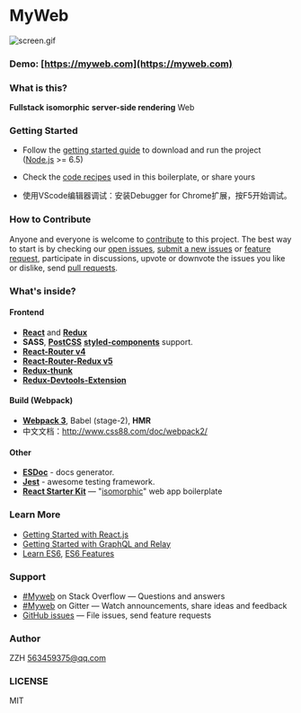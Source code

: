 # MyWeb

![screen.gif](https://github.com/screen.gif)

### Demo: [https://myweb.com](https://myweb.com)

### What is this?

**Fullstack** **isomorphic** **server-side rendering** Web

### Getting Started

  * Follow the [getting started guide](./docs/getting-started.md) to download and run the project
    ([Node.js](https://nodejs.org/) >= 6.5)
  * Check the [code recipes](./docs/recipes) used in this boilerplate, or share yours

  * 使用VScode编辑器调试：安装Debugger for Chrome扩展，按F5开始调试。

### How to Contribute

Anyone and everyone is welcome to [contribute](CONTRIBUTING.md) to this project. The best way to start is by checking our [open issues](https://github.com/t/issues),
[submit a new issues](https://github.com/t/issues/new?labels=bug) or
[feature request](https://github.com/t/issues/new?labels=enhancement),
participate in discussions, upvote or downvote the issues you like or dislike, send [pull
requests](CONTRIBUTING.md#pull-requests).

### What's inside?

#### Frontend

- **[React](https://facebook.github.io/react/)** and **[Redux](http://redux.js.org/)**
- **SASS**, **[PostCSS](https://github.com/postcss/postcss)** **[styled-components](https://github.com/styled-components/styled-components)** support.
- **[React-Router v4](https://github.com/ReactTraining/react-router)**
- **[React-Router-Redux v5](https://github.com/reactjs/react-router-redux)**
- **[Redux-thunk](https://github.com/gaearon/redux-thunk)**
- **[Redux-Devtools-Extension](https://github.com/zalmoxisus/redux-devtools-extension)**

#### Build (Webpack)

- **[Webpack 3](https://webpack.js.org)**, Babel (stage-2), **HMR**
- 中文文档：http://www.css88.com/doc/webpack2/

#### Other

- **[ESDoc](https://github.com/esdoc/esdoc)** - docs generator.
- **[Jest](https://facebook.github.io/jest/)** - awesome testing framework.
- **[React Starter Kit](https://www.reactstarterkit.com)** — "[isomorphic](http://nerds.airbnb.com/isomorphic-javascript-future-web-apps/)" web app boilerplate

### Learn More

  * [Getting Started with React.js](http://facebook.github.io/react/)
  * [Getting Started with GraphQL and Relay](https://quip.com/oLxzA1gTsJsE)
  * [Learn ES6](https://babeljs.io/docs/learn-es6/), [ES6 Features](https://github.com/lukehoban/es6features#readme)

### Support

* [#Myweb](http://stackoverflow.com/t) on Stack Overflow — Questions and answers
* [#Myweb](https://gitter.im/t) on Gitter — Watch announcements, share ideas and feedback
* [GitHub issues](https://github.com/kriasoft/react-starter-kit/issues) — File issues, send feature requests

### Author

ZZH <a href="mailto:563459375@qq.com">563459375@qq.com</a>

### LICENSE

MIT
